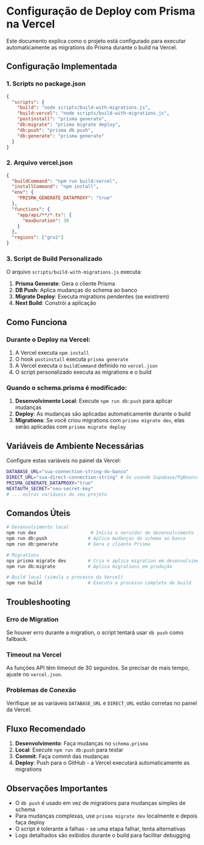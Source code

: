 # Configuração de Deploy com Prisma na Vercel

Este documento explica como o projeto está configurado para executar automaticamente as migrations do Prisma durante o build na Vercel.

## Configuração Implementada

### 1. Scripts no package.json

```json
{
  "scripts": {
    "build": "node scripts/build-with-migrations.js",
    "build:vercel": "node scripts/build-with-migrations.js",
    "postinstall": "prisma generate",
    "db:migrate": "prisma migrate deploy",
    "db:push": "prisma db push",
    "db:generate": "prisma generate"
  }
}
```

### 2. Arquivo vercel.json

```json
{
  "buildCommand": "npm run build:vercel",
  "installCommand": "npm install",
  "env": {
    "PRISMA_GENERATE_DATAPROXY": "true"
  },
  "functions": {
    "app/api/**/*.ts": {
      "maxDuration": 30
    }
  },
  "regions": ["gru1"]
}
```

### 3. Script de Build Personalizado

O arquivo `scripts/build-with-migrations.js` executa:

1. **Prisma Generate**: Gera o cliente Prisma
2. **DB Push**: Aplica mudanças do schema ao banco
3. **Migrate Deploy**: Executa migrations pendentes (se existirem)
4. **Next Build**: Constrói a aplicação

## Como Funciona

### Durante o Deploy na Vercel:

1. A Vercel executa `npm install`
2. O hook `postinstall` executa `prisma generate`
3. A Vercel executa o `buildCommand` definido no `vercel.json`
4. O script personalizado executa as migrations e o build

### Quando o schema.prisma é modificado:

1. **Desenvolvimento Local**: Execute `npm run db:push` para aplicar mudanças
2. **Deploy**: As mudanças são aplicadas automaticamente durante o build
3. **Migrations**: Se você criou migrations com `prisma migrate dev`, elas serão aplicadas com `prisma migrate deploy`

## Variáveis de Ambiente Necessárias

Configure estas variáveis no painel da Vercel:

```bash
DATABASE_URL="sua-connection-string-do-banco"
DIRECT_URL="sua-direct-connection-string" # Se usando Supabase/PgBouncer
PRISMA_GENERATE_DATAPROXY="true"
NEXTAUTH_SECRET="seu-secret-key"
# ... outras variáveis do seu projeto
```

## Comandos Úteis

```bash
# Desenvolvimento local
npm run dev                    # Inicia o servidor de desenvolvimento
npm run db:push               # Aplica mudanças do schema ao banco
npm run db:generate           # Gera o cliente Prisma

# Migrations
npx prisma migrate dev        # Cria e aplica migration em desenvolvimento
npm run db:migrate            # Aplica migrations em produção

# Build local (simula o processo da Vercel)
npm run build                 # Executa o processo completo de build
```

## Troubleshooting

### Erro de Migration
Se houver erro durante a migration, o script tentará usar `db push` como fallback.

### Timeout na Vercel
As funções API têm timeout de 30 segundos. Se precisar de mais tempo, ajuste no `vercel.json`.

### Problemas de Conexão
Verifique se as variáveis `DATABASE_URL` e `DIRECT_URL` estão corretas no painel da Vercel.

## Fluxo Recomendado

1. **Desenvolvimento**: Faça mudanças no `schema.prisma`
2. **Local**: Execute `npm run db:push` para testar
3. **Commit**: Faça commit das mudanças
4. **Deploy**: Push para o GitHub - a Vercel executará automaticamente as migrations

## Observações Importantes

- O `db push` é usado em vez de migrations para mudanças simples de schema
- Para mudanças complexas, use `prisma migrate dev` localmente e depois faça deploy
- O script é tolerante a falhas - se uma etapa falhar, tenta alternativas
- Logs detalhados são exibidos durante o build para facilitar debugging
